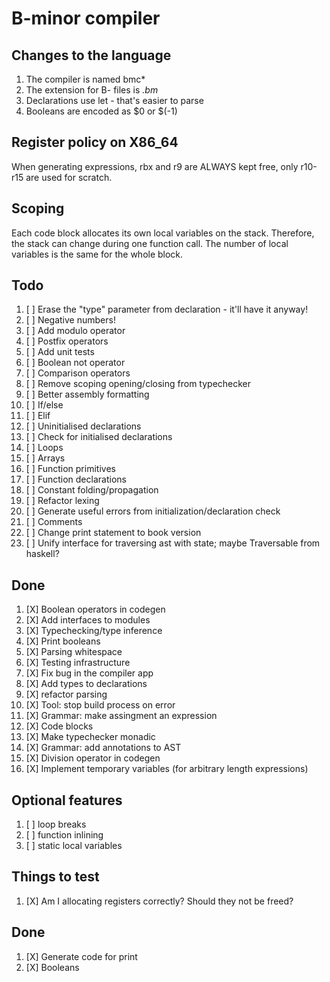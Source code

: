 # B-minor compiler

## Changes to the language
1. The compiler is named bmc*
2. The extension for B- files is *.bm*
3. Declarations use let - that's easier to parse
4. Booleans are encoded as $0 or $(-1)

## Register policy on X86_64
When generating expressions, rbx and r9 are ALWAYS kept free,
only r10-r15 are used for scratch.

## Scoping
Each code block allocates its own local variables on the stack. Therefore, the stack can change during one function call. The number of local variables is the same for the whole block.

## Todo
1. [ ] Erase the "type" parameter from declaration - it'll have it anyway!
2. [ ] Negative numbers!
3. [ ] Add modulo operator
4. [ ] Postfix operators
5. [ ] Add unit tests
6. [ ] Boolean not operator
7. [ ] Comparison operators
8. [ ] Remove scoping opening/closing from typechecker
9. [ ] Better assembly formatting
10. [ ] If/else
11. [ ] Elif
12. [ ] Uninitialised declarations
13. [ ] Check for initialised declarations
14. [ ] Loops
15. [ ] Arrays
16. [ ] Function primitives
17. [ ] Function declarations
18. [ ] Constant folding/propagation
19. [ ] Refactor lexing
20. [ ] Generate useful errors from initialization/declaration check
21. [ ] Comments
22. [ ] Change print statement to book version
23. [ ] Unify interface for traversing ast with state; maybe Traversable from haskell?

## Done
1. [X] Boolean operators in codegen
2. [X] Add interfaces to modules
3. [X] Typechecking/type inference
4. [X] Print booleans
5. [X] Parsing whitespace
6. [X] Testing infrastructure
7. [X] Fix bug in the compiler app
8. [X] Add types to declarations
9. [X] refactor parsing
10. [X] Tool: stop build process on error
11. [X] Grammar: make assingment an expression
12. [X] Code blocks
13. [X] Make typechecker monadic
14. [X] Grammar: add annotations to AST
15. [X] Division operator in codegen
16. [X] Implement temporary variables (for arbitrary length expressions)

## Optional features
1. [ ] loop breaks
2. [ ] function inlining
3. [ ] static local variables

## Things to test
1. [X] Am I allocating registers correctly? Should they not be freed?

## Done
1. [X] Generate code for print
2. [X] Booleans

